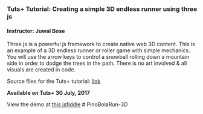 ### Tuts+ Tutorial: Creating a simple 3D endless runner using three js

#### Instructor: Juwal Bose

Three js is a powerful js framework to create native web 3D content. This is an example of a 3D endless runner or roller game with simple mechanics. You will use the arrow keys to control a snowball rolling down a mountain side in order to dodge the trees in the path. There is no art involved & all visuals are created in code.

Source files for the Tuts+ tutorial: [link](http://gamedevelopment.tutsplus.com/tutorials/creating-a-simple-3d-endless-runner-game-using-three-js--cms-29157)

**Available on Tuts+ 30 July, 2017**

View the demo at [this jsfiddle](https://jsfiddle.net/juwalbose/bk4u5wcn/)
#   P i n o B o l a R u n - 3 D  
 
